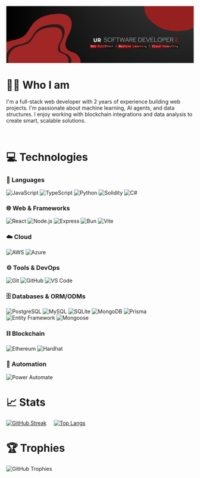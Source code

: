 <img src="./assets/Banner.svg">

<br/>

# ✌🏼 Who I am

I'm a full-stack web developer with 2 years of experience building web projects. I'm passionate about machine learning, AI agents, and data structures. I enjoy working with blockchain integrations and data analysis to create smart, scalable solutions.

<br/>

# 💻 Technologies

### 📝 Languages

![JavaScript](https://img.shields.io/badge/-JavaScript-F7DF1E?style=flat&logo=javascript&logoColor=000)
![TypeScript](https://img.shields.io/badge/-TypeScript-3178C6?style=flat&logo=typescript&logoColor=white)
![Python](https://img.shields.io/badge/-Python-3776AB?style=flat&logo=python&logoColor=white)
![Solidity](https://img.shields.io/badge/-Solidity-363636?style=flat&logo=solidity&logoColor=white)
![C#](https://img.shields.io/badge/-CSharp-239120?style=flat&logo=csharp&logoColor=white)

### 🌐 Web & Frameworks

![React](https://img.shields.io/badge/-React-20232A?style=flat&logo=react)
![Node.js](https://img.shields.io/badge/-Node.js-339933?style=flat&logo=nodedotjs&logoColor=white)
![Express](https://img.shields.io/badge/-Express.js-000000?style=flat&logo=express&logoColor=white)
![Bun](https://img.shields.io/badge/-Bun-000000?style=flat&logo=bun&logoColor=white)
![Vite](https://img.shields.io/badge/-Vite-646CFF?style=flat&logo=vite&logoColor=white)

### ☁️ Cloud

![AWS](https://img.shields.io/badge/-AWS-232F3E?style=flat&logo=amazonaws&logoColor=white)
![Azure](https://img.shields.io/badge/-Azure-0089D6?style=flat&logo=microsoftazure&logoColor=white)

### ⚙️ Tools & DevOps

![Git](https://img.shields.io/badge/-Git-F05032?style=flat&logo=git&logoColor=white)
![GitHub](https://img.shields.io/badge/-GitHub-181717?style=flat&logo=github)
![VS Code](https://img.shields.io/badge/-VS%20Code-007ACC?style=flat&logo=visual-studio-code)

### 🗄️ Databases & ORM/ODMs

![PostgreSQL](https://img.shields.io/badge/-PostgreSQL-336791?style=flat&logo=postgresql&logoColor=white)
![MySQL](https://img.shields.io/badge/-MySQL-4479A1?style=flat&logo=mysql&logoColor=white)
![SQLite](https://img.shields.io/badge/-SQLite-003B57?style=flat&logo=sqlite&logoColor=white) ![MongoDB](https://img.shields.io/badge/-MongoDB-47A248?style=flat&logo=mongodb&logoColor=white) ![Prisma](https://img.shields.io/badge/-Prisma-2D3748?style=flat&logo=prisma&logoColor=white) ![Entity Framework](https://img.shields.io/badge/-Entity%20Framework-512BD4?style=flat&logo=dotnet&logoColor=white) ![Mongoose](https://img.shields.io/badge/-Mongoose-880000?style=flat&logo=mongoose&logoColor=white)

### ⛓️ Blockchain

![Ethereum](https://img.shields.io/badge/-Ethereum-3C3C3D?style=flat&logo=ethereum)
![Hardhat](https://img.shields.io/badge/-Hardhat-F5F5F5?style=flat&logo=ethereum&logoColor=black)

### 🤖 Automation

![Power Automate](https://img.shields.io/badge/-Power%20Automate-0066FF?style=flat&logo=microsoftonedrive&logoColor=white)

# 📈 Stats

[![GitHub Streak](https://github-readme-streak-stats.herokuapp.com?user=Uriel020&theme=dark&border_radius=20)](https://git.io/streak-stats) &nbsp; &nbsp;  [![Top Langs](https://github-readme-stats.vercel.app/api/top-langs/?username=Uriel020&hide=TeX,Java&langs_count=3&theme=dark&border_radius=20)](https://github.com/Uriel020/github-readme-stats)

# 🏆 Trophies
![GitHub Trophies](https://github-profile-trophy.vercel.app/?username=Uriel020&theme=onestar)